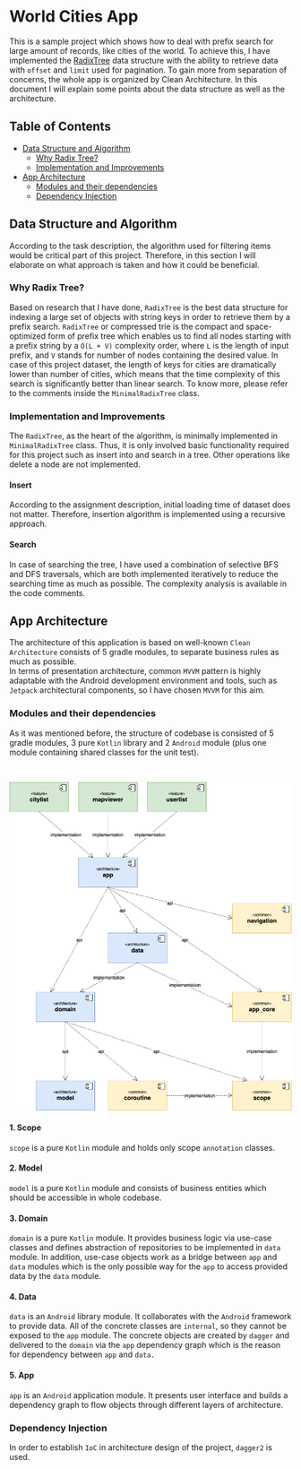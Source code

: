 # World Cities App

This is a sample project which shows how to deal with prefix search for large amount of records, like cities of the world.
To achieve this, I have implemented the [RadixTree](https://en.wikipedia.org/wiki/Radix_tree) data structure with the ability
to retrieve data with `offset` and `limit` used for pagination. To gain more from separation of concerns, the whole app is
organized by Clean Architecture. In this document I will explain some points about the data structure as well as the architecture.

Table of Contents
-----------------

- [Data Structure and Algorithm](#data-structure-and-algorithm)
  - [Why Radix Tree?](#why-radix-tree)
  - [Implementation and Improvements](#implementation-and-improvements)
- [App Architecture](#app-architecture)
  - [Modules and their dependencies](#modules-and-their-dependencies)
  - [Dependency Injection](#dependency-injection)

Data Structure and Algorithm
----------------------------
According to the task description, the algorithm used for filtering items would be critical part of this project. Therefore,
in this section I will elaborate on what approach is taken and how it could be beneficial.

###  Why Radix Tree?
Based on research that I have done, `RadixTree` is the best data structure for indexing a large set of objects with string keys
in order to retrieve them by a prefix search. `RadixTree` or compressed trie is the compact and space-optimized form of prefix tree
which enables us to find all nodes starting with a prefix string by a `O(L + V)` complexity order, where `L` is the length of input
prefix, and `V` stands for number of nodes containing the desired value. In case of this project dataset, the length of keys for
cities are dramatically lower than number of cities, which means that the time complexity of this search is significantly better
than linear search. To know more, please refer to the comments inside the `MinimalRadixTree` class.

###  Implementation and Improvements
The `RadixTree`, as the heart of the algorithm, is minimally implemented in `MinimalRadixTree` class.
Thus, it is only involved basic functionality required for this project such as insert into and search in a tree.
Other operations like delete a node are not implemented.

#### Insert
According to the assignment description, initial loading time of dataset does not matter. Therefore, insertion algorithm is
implemented using a recursive approach.

#### Search
In case of searching the tree, I have used a combination of selective BFS and DFS traversals, which are both implemented
iteratively to reduce the searching time as much as possible. The complexity analysis is available in the code comments.

App Architecture
----------------
The architecture of this application is based on well-known `Clean Architecture` consists of 5 gradle modules, to separate
business rules as much as possible.  
In terms of presentation architecture, common `MVVM` pattern is highly adaptable with the Android development environment
and tools, such as `Jetpack` architectural components, so I have chosen `MVVM` for this aim.

###  Modules and their dependencies
As it was mentioned before, the structure of codebase is consisted of 5 gradle modules, 3 pure `Kotlin` library and 2
`Android` module (plus one module containing shared classes for the unit test).

<br/>

![](/static/modules.png)

#### 1. Scope
`scope` is a pure `Kotlin` module and holds only scope `annotation` classes.

#### 2. Model
`model` is a pure `Kotlin` module and consists of business entities which should be accessible in whole codebase.

#### 3. Domain
`domain` is a pure `Kotlin` module. It provides business logic via use-case classes and defines abstraction of repositories to be
implemented in `data` module. In addition, use-case objects work as a bridge between `app` and `data` modules which is the only
possible way for the `app` to access provided data by the `data` module.

#### 4. Data
`data` is an `Android` library module. It collaborates with the `Android` framework to provide data. All of the concrete classes
are `internal`, so they cannot be exposed to the `app` module. The concrete objects are created by `dagger` and delivered to the
`domain` via the `app` dependency graph which is the reason for dependency between `app` and `data.`

#### 5. App
`app` is an `Android` application module. It presents user interface and builds a dependency graph to flow objects through different
layers of architecture.

###  Dependency Injection
In order to establish `IoC` in architecture design of the project, `dagger2` is used.

